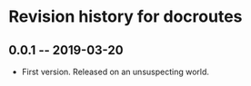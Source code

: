 # Revision history for docroutes

## 0.0.1 -- 2019-03-20

* First version. Released on an unsuspecting world.
